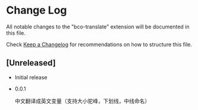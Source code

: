# Change Log

All notable changes to the "bco-translate" extension will be documented in this file.

Check [Keep a Changelog](http://keepachangelog.com/) for recommendations on how to structure this file.

## [Unreleased]

- Initial release

- 0.0.1

  中文翻译成英文变量（支持大小驼峰，下划线，中线命名）
